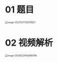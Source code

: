 # 01 题目

<img src="https://cvp.oss-cn-shanghai.aliyuncs.com/picgo/202311271700765.png" alt="image-20231127170035627" style="zoom:50%;" />



# 02 视频解析

<img src="https://cvp.oss-cn-shanghai.aliyuncs.com/picgo/202402241428576.png" alt="image-20240224142856796" style="zoom:50%;" />